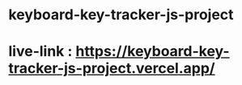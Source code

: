 # keyboard-key-tracker-js-project

# live-link : https://keyboard-key-tracker-js-project.vercel.app/
